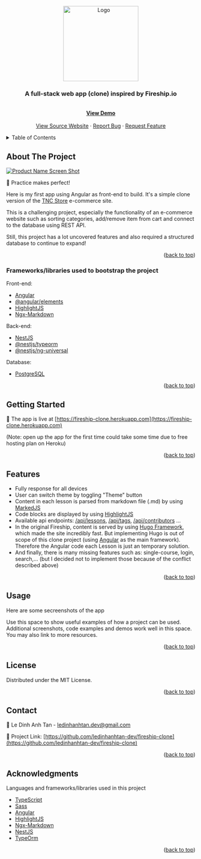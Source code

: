 <div id="top"></div>

<!-- PROJECT LOGO -->
<br />
<div align="center">
  <a href="https://fireship-clone.herokuapp.com/">
    <img src="https://avatars.githubusercontent.com/u/46283609" alt="Logo" width="200" height="200">
  </a>

  <h3 align="center">A full-stack web app (clone) inspired by Fireship.io</h3>

  <p align="center">
    <br />
    <a href="https://fireship-clone.herokuapp.com/"><strong>View Demo</strong></a>
    <br />
    <br />
    <a href="https://fireship.io/">View Source Website</a>
    ·
    <a href="https://github.com/ledinhanhtan-dev/fireship-clone/issues">Report Bug</a>
    ·
    <a href="https://github.com/ledinhanhtan-dev/fireship-clone/issues">Request Feature</a>
  </p>
</div>

<!-- TABLE OF CONTENTS -->
<details>
  <summary>Table of Contents</summary>
  <ol>
    <li>
      <a href="#about-the-project">About The Project</a>
      <ul>
        <li><a href="#built-with">Built With</a></li>
      </ul>
    </li>
    <li>
      <a href="#getting-started">Getting Started</a>
      <ul>
        <li><a href="#prerequisites">Prerequisites</a></li>
        <li><a href="#installation">Installation</a></li>
      </ul>
    </li>
    <li><a href="#usage">Usage</a></li>
    <li><a href="#roadmap">Roadmap</a></li>
    <li><a href="#contributing">Contributing</a></li>
    <li><a href="#license">License</a></li>
    <li><a href="#contact">Contact</a></li>
    <li><a href="#acknowledgments">Acknowledgments</a></li>
  </ol>
</details>

<!-- ABOUT THE PROJECT -->

## About The Project

[![Product Name Screen Shot][product-screenshot]](https://tnc-clone.web.app/)

🚀 Practice makes perfect!

Here is my first app using Angular as front-end to build. It's a simple clone version of the [TNC Store](https://www.tncstore.vn/) e-commerce site.

This is a challenging project, especially the functionality of an e-commerce website such as sorting categories, add/remove item from cart and connect to the database using REST API.

Still, this project has a lot uncovered features and also required a structured database to continue to expand!

<p align="right">(<a href="#top">back to top</a>)</p>

### Frameworks/libraries used to bootstrap the project

Front-end:

- [Angular](https://angular.io)
- [@angular/elements](https://angular.io/api/elements)
- [HighlightJS](https://highlightjs.org)
- [Ngx-Markdown](https://www.npmjs.com/package/ngx-markdown)

Back-end:

- [NestJS](https://nestjs.com)
- [@nestjs/typeorm](https://www.npmjs.com/package/@nestjs/typeorm)
- [@nestjs/ng-universal](https://www.npmjs.com/package/@nestjs/ng-universal)

Database:

- [PostgreSQL](https://www.postgresql.org)

<p align="right">(<a href="#top">back to top</a>)</p>

<!-- GETTING STARTED -->

## Getting Started

🚀 The app is live at [https://fireship-clone.herokuapp.com](https://fireship-clone.herokuapp.com)

(Note: open up the app for the first time could take some time due to free hosting plan on Heroku)

<p align="right">(<a href="#top">back to top</a>)</p>

<!-- USAGE EXAMPLES -->

## Features

- Fully response for all devices
- User can switch theme by toggling "Theme" button
- Content in each lesson is parsed from markdown file (.md) by using [MarkedJS](https://marked.js.org/)
- Code blocks are displayed by using [HighlightJS](https://github.com/highlightjs/highlight.js/)
- Available api endpoints: [/api/lessons](https://fireship-clone.herokuapp.com/api/lessons), [/api/tags](https://fireship-clone.herokuapp.com/api/tags), [/api/contributors](https://fireship-clone.herokuapp.com/api/contributors) ...
- In the original Fireship, content is served by using [Hugo Framework](https://gohugo.io/), which made the site incredibly fast. But implementing Hugo is out of scope of this clone project (using [Angular](https://angular.io) as the main framework). Therefore the Angular code each Lesson is just an temporary solution.
- And finally, there is many missing features such as: single-course, login, search,... (but I decided not to implement those because of the conflict described above)

<p align="right">(<a href="#top">back to top</a>)</p>

## Usage

Here are some secreenshots of the app

Use this space to show useful examples of how a project can be used. Additional screenshots, code examples and demos work well in this space. You may also link to more resources.

<p align="right">(<a href="#top">back to top</a>)</p>

<!-- LICENSE -->

## License

Distributed under the MIT License.

<p align="right">(<a href="#top">back to top</a>)</p>

<!-- CONTACT -->

## Contact

📧 Le Dinh Anh Tan - ledinhanhtan.dev@gmail.com

📌 Project Link: [https://github.com/ledinhanhtan-dev/fireship-clone](https://github.com/ledinhanhtan-dev/fireship-clone)

<p align="right">(<a href="#top">back to top</a>)</p>

<!-- ACKNOWLEDGMENTS -->

## Acknowledgments

Languages and frameworks/libraries used in this project

- [TypeScript](https://www.typescriptlang.org)
- [Sass](https://sass-lang.com)
- [Angular](https://angular.io)
- [HighlightJS](https://highlightjs.org)
- [Ngx-Markdown](https://www.npmjs.com/package/ngx-markdown)
- [NestJS](https://nestjs.com)
- [TypeOrm](https://typeorm.io)

<p align="right">(<a href="#top">back to top</a>)</p>

<!-- MARKDOWN LINKS & IMAGES -->
<!-- https://www.markdownguide.org/basic-syntax/#reference-style-links -->

[product-screenshot]: https://user-images.githubusercontent.com/88238288/136992447-59b2f92e-378f-4724-a314-9d1e77855493.png
